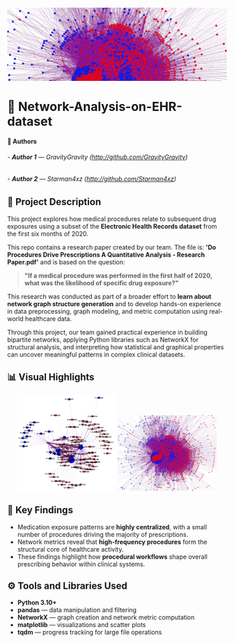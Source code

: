<p align="center">
  <img src="Screenshots/Graph Banner.png" alt="Network Visualization Banner">
</p>

# 🧠 Network-Analysis-on-EHR-dataset

#### 👥 Authors
###### - **Author 1** — GravityGravity *(http://github.com/GravityGravity)*
###### - **Author 2** — Starman4xz *(http://github.com/Starman4xz)*

## 📘 Project Description

This project explores how medical procedures relate to subsequent drug exposures using a subset of the **Electronic Health Records dataset** from the first six months of 2020.

This repo contains a research paper created by our team.  The file is: **'Do Procedures Drive Prescriptions A Quantitative Analysis - Research Paper.pdf'** and is based on the question:
> **"If a medical procedure was performed in the first half of 2020, what was the likelihood of specific drug exposure?"**

This research was conducted as part of a broader effort to **learn about network graph structure generation** and to develop hands-on experience in data preprocessing, graph modeling, and metric computation using real-world healthcare data. 

Through this project, our team gained practical experience in building bipartite networks, applying Python libraries such as NetworkX for structural analysis, and interpreting how statistical and graphical properties can uncover meaningful patterns in complex clinical datasets.

## 📊 Visual Highlights
<p align="center">
  <img src="Screenshots/Filtered graph without P-0.png" alt="Filtered graph with labels" width="45%">
  <img src="Screenshots/Unfiltered Graph.png" alt="Unfiltered graph" width="45%">
</p>

## 🧠 Key Findings

- Medication exposure patterns are **highly centralized**, with a small number of procedures driving the majority of prescriptions.  
- Network metrics reveal that **high-frequency procedures** form the structural core of healthcare activity.  
- These findings highlight how **procedural workflows** shape overall prescribing behavior within clinical systems.

## ⚙️ Tools and Libraries Used

- **Python 3.10+**
- **pandas** — data manipulation and filtering  
- **NetworkX** — graph creation and network metric computation  
- **matplotlib** — visualizations and scatter plots  
- **tqdm** — progress tracking for large file operations  
